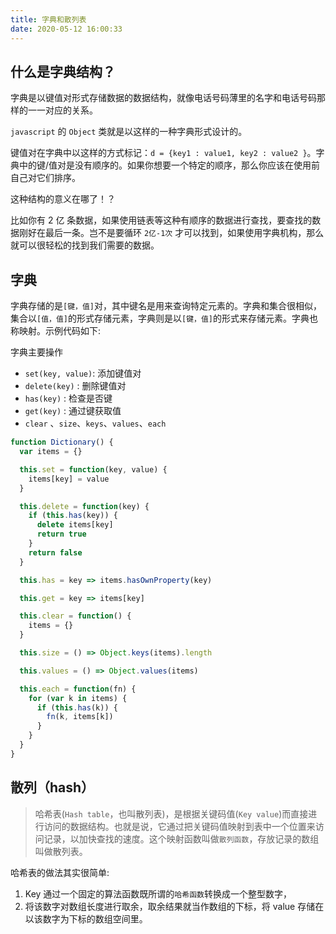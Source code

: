 ```yaml
---
title: 字典和散列表
date: 2020-05-12 16:00:33
---
```


## 什么是字典结构？

字典是以键值对形式存储数据的数据结构，就像电话号码薄里的名字和电话号码那样的一一对应的关系。

`javascript` 的 `Object` 类就是以这样的一种字典形式设计的。

键值对在字典中以这样的方式标记：`d = {key1 : value1, key2 : value2 }`。字典中的键/值对是没有顺序的。如果你想要一个特定的顺序，那么你应该在使用前自己对它们排序。

这种结构的意义在哪了！？

比如你有 2 亿 条数据，如果使用链表等这种有顺序的数据进行查找，要查找的数据刚好在最后一条。岂不是要循环 `2亿-1次` 才可以找到，如果使用字典机构，那么就可以很轻松的找到我们需要的数据。

## 字典

字典存储的是`[键，值]`对，其中键名是用来查询特定元素的。字典和集合很相似，集合以`[值，值]`的形式存储元素，字典则是以`[键，值]`的形式来存储元素。字典也称映射。示例代码如下:

字典主要操作

- `set(key, value)`: 添加键值对
- `delete(key)` : 删除键值对
- `has(key)` : 检查是否键
- `get(key)` : 通过键获取值
- `clear` 、`size`、`keys`、`values`、`each`

```js
function Dictionary() {
  var items = {}

  this.set = function(key, value) {
    items[key] = value
  }

  this.delete = function(key) {
    if (this.has(key)) {
      delete items[key]
      return true
    }
    return false
  }

  this.has = key => items.hasOwnProperty(key)

  this.get = key => items[key]

  this.clear = function() {
    items = {}
  }

  this.size = () => Object.keys(items).length

  this.values = () => Object.values(items)

  this.each = function(fn) {
    for (var k in items) {
      if (this.has(k)) {
        fn(k, items[k])
      }
    }
  }
}
```

## 散列（hash）

> 哈希表(`Hash table`，也叫散列表)，是根据关键码值(`Key value`)而直接进行访问的数据结构。也就是说，它通过把关键码值映射到表中一个位置来访问记录，以加快查找的速度。这个映射函数叫做`散列函数`，存放记录的数组叫做散列表。

哈希表的做法其实很简单:

1. Key 通过一个固定的算法函数既所谓的`哈希函数`转换成一个整型数字，
2. 将该数字对数组长度进行取余，取余结果就当作数组的下标，将 value 存储在以该数字为下标的数组空间里。

